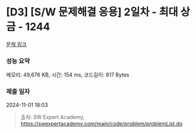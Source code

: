 # [D3] [S/W 문제해결 응용] 2일차 - 최대 상금 - 1244 

[문제 링크](https://swexpertacademy.com/main/code/problem/problemDetail.do?contestProbId=AV15Khn6AN0CFAYD) 

### 성능 요약

메모리: 49,676 KB, 시간: 154 ms, 코드길이: 817 Bytes

### 제출 일자

2024-11-01 18:03



> 출처: SW Expert Academy, https://swexpertacademy.com/main/code/problem/problemList.do